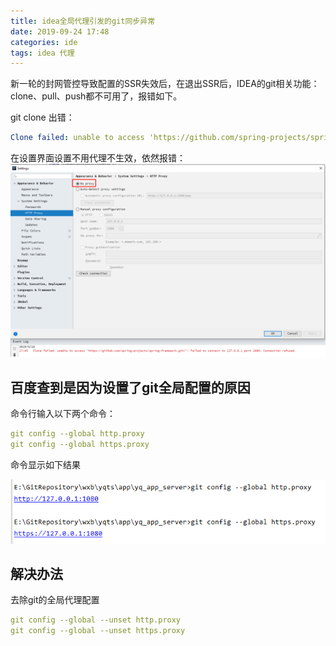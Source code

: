 ```yaml
---
title: idea全局代理引发的git同步异常
date: 2019-09-24 17:48
categories: ide
tags: idea 代理
---
```

新一轮的封网管控导致配置的SSR失效后，在退出SSR后，IDEA的git相关功能：clone、pull、push都不可用了，报错如下。

git clone 出错：
```yml
Clone failed: unable to access 'https://github.com/spring-projects/spring-framework.git/': Failed to connect to 127.0.0.1 port 1080: Connection refused
```

在设置界面设置不用代理不生效，依然报错：
![](img/proxy.png)

## 百度查到是因为设置了git全局配置的原因
命令行输入以下两个命令：
```yml
git config --global http.proxy
git config --global https.proxy
```

命令显示如下结果

![](img/globalProxy.png)

## 解决办法
去除git的全局代理配置
```yml
git config --global --unset http.proxy
git config --global --unset https.proxy
```